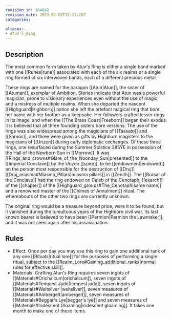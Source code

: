 ```yaml
---
revision_id: 104042
revision_date: 2023-08-01T12:21:26Z
categories:

aliases:
- Atun's_Ring
---
```


## Description
The most common form taken by Atun's Ring is either a single band marked with one [[Runes|rune]] associated with each of the six realms or a single ring formed of six interwoven bands, each of a different precious metal.

These rings are named for the paragon [[Atun|Atun]], the sister of [[Atuman]], exemplar of Ambition. Stories indicate that Atun was a powerful magician, prone to visionary experiences even without the use of magic, and a mistress of multiple realms. When she departed the nascent [[Highguard|Highborn]] nation she left the artefact magical ring that bore her name with her brother as a keepsake. Her followers crafted lesser rings in its image, and when the [[The Brass Coast|Freeborn]] began their exodus it is believed that all three founding sisters bore versions. The use of the rings was also widespread among the magicians of [[Tassato]] and [[Sarvos]], and three were given as gifts by Highborn magisters to the magicians of [[Urizen]] during early diplomatic exchanges. Of these three rings, one resurfaced during the Summer Solstice 385YE in possession of the Hall of the Newborn Sun in [[Morrow]]. It was [[Rings_and_crowns#Glare_of_the_Noonday_Sun|presented]] to the [[Imperial Conclave]] by the Urizen [[spire]], to be [[endowment|endowed]] on the person most responsible for the destruction of [[Druj]] [[Druj_miasma#Miasma_Pillars|miasma pillars]] in [[Zenith]]. The [[Bursar of the Conclave]] had the ring endowed on Caleb of the Cenotaph, [[exarch]] of the [[chapter]] of the [[Highguard_groups#The_Cenotaph|same name]] and a renowned master of the [[Chimes of Annulment]] ritual. The whereabouts of the other two rings are currently unknown.

The original ring would be a treasure beyond price, were it to be found, but it vanished during the tumultuous years of the Highborn civil war. Its last known bearer is believed to have been [[Permion|Permion the Lawmaker]], and it was not seen again after his assassination.

## Rules

* Effect: Once per day you may use this ring to gain one additional rank of any one [[Rituals|ritual lore]] for the purposes of performing a single ritual, subject to the [[Realm_Lore#Gaining_additional_ranks|normal rules for effective skill]].
* Materials: Crafting Atun's Ring requires seven ingots of [[Materials#Orichalcum|orichalcum]], seven ingots of [[Materials#Tempest Jade|tempest jade]], seven ingots of [[Materials#Weltsilver |weltsilver]], seven measures of [[Materials#Ambergelt|ambergelt]], seven measures of [[Materials#Beggar's Lye|beggar's lye]] and seven measures of [[Materials#Iridescent Gloaming|iridescent gloaming]]. It takes one month to make one of these items.